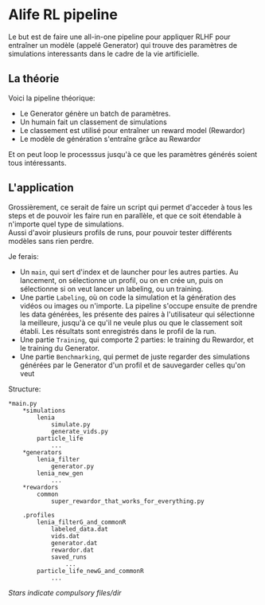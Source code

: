 # Alife RL pipeline
Le but est de faire une all-in-one pipeline pour appliquer RLHF pour entraîner un modèle (appelé Generator) qui trouve des paramètres de simulations interessants dans le cadre de la vie artificielle.  

## La théorie
Voici la pipeline théorique:
- Le Generator génère un batch de paramètres.  
- Un humain fait un classement de simulations  
- Le classement est utilisé pour entraîner un reward model (Rewardor)  
- Le modèle de génération s'entraîne grâce au Rewardor  

Et on peut loop le processsus jusqu'à ce que les paramètres générés soient tous intéressants.  


## L'application
Grossièrement, ce serait de faire un script qui permet d'acceder à tous les steps et de pouvoir les faire run en parallèle, et que ce soit étendable à n'importe quel type de simulations.  
Aussi d'avoir plusieurs profils de runs, pour pouvoir tester différents modèles sans rien perdre.

Je ferais:
- Un `main`, qui sert d'index et de launcher pour les autres parties. Au lancement, on sélectionne un profil, ou on en crée un, puis on sélectionne si on veut lancer un labeling, ou un training.
- Une partie `Labeling`, où on code la simulation et la génération des vidéos ou images ou n'importe. La pipeline s'occupe ensuite de prendre les data générées, les présente des paires à l'utilisateur qui sélectionne la meilleure, jusqu'à ce qu'il ne veule plus ou que le classement soit établi. Les résultats sont enregistrés dans le profil de la run.  
- Une partie `Training`, qui comporte 2 parties: le training du Rewardor, et le training du Generator.
- Une partie `Benchmarking`, qui permet de juste regarder des simulations générées par le Generator d'un profil et de sauvegarder celles qu'on veut

Structure:   
```{text}
*main.py
    *simulations
        lenia
            simulate.py
            generate_vids.py
        particle_life
            ...
    *generators
        lenia_filter
            generator.py
        lenia_new_gen
            ...
    *rewardors
        common
            super_rewardor_that_works_for_everything.py

    .profiles
        lenia_filterG_and_commonR
            labeled_data.dat
            vids.dat
            generator.dat
            rewardor.dat
            saved_runs
                ...
        particle_life_newG_and_commonR
            ...
```   
*Stars indicate compulsory files/dir*